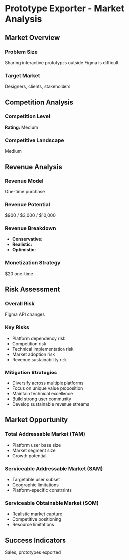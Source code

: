 # Prototype Exporter - Market Analysis

## Market Overview

### Problem Size
Sharing interactive prototypes outside Figma is difficult.

### Target Market
Designers, clients, stakeholders

## Competition Analysis

### Competition Level
**Rating:** Medium

### Competitive Landscape
Medium

## Revenue Analysis

### Revenue Model
One-time purchase

### Revenue Potential
$900 / $3,000 / $10,000

### Revenue Breakdown
- **Conservative:** 
- **Realistic:** 
- **Optimistic:** 

### Monetization Strategy
$20 one-time

## Risk Assessment

### Overall Risk
Figma API changes

### Key Risks
- Platform dependency risk
- Competition risk
- Technical implementation risk
- Market adoption risk
- Revenue sustainability risk

### Mitigation Strategies
- Diversify across multiple platforms
- Focus on unique value proposition
- Maintain technical excellence
- Build strong user community
- Develop sustainable revenue streams

## Market Opportunity

### Total Addressable Market (TAM)
- Platform user base size
- Market segment size
- Growth potential

### Serviceable Addressable Market (SAM)
- Targetable user subset
- Geographic limitations
- Platform-specific constraints

### Serviceable Obtainable Market (SOM)
- Realistic market capture
- Competitive positioning
- Resource limitations

## Success Indicators
Sales, prototypes exported
